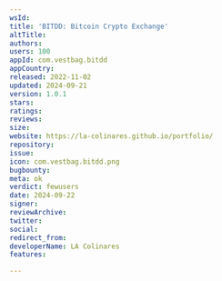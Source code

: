 ```yaml
---
wsId: 
title: 'BITDD: Bitcoin Crypto Exchange'
altTitle: 
authors: 
users: 100
appId: com.vestbag.bitdd
appCountry: 
released: 2022-11-02
updated: 2024-09-21
version: 1.0.1
stars: 
ratings: 
reviews: 
size: 
website: https://la-colinares.github.io/portfolio/
repository: 
issue: 
icon: com.vestbag.bitdd.png
bugbounty: 
meta: ok
verdict: fewusers
date: 2024-09-22
signer: 
reviewArchive: 
twitter: 
social: 
redirect_from: 
developerName: LA Colinares
features: 

---
```


